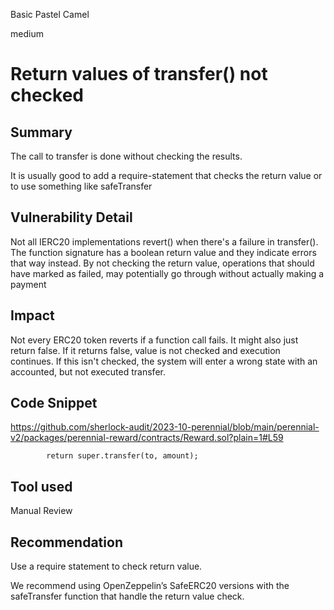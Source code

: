 Basic Pastel Camel

medium

# Return values of transfer() not checked

## Summary
The call to transfer is done without checking the results.

It is usually good to add a require-statement that checks the return value or to use something like safeTransfer

## Vulnerability Detail
Not all IERC20 implementations revert() when there's a failure in transfer(). The function signature has a boolean return value and they indicate errors that way instead. By not checking the return value, operations that should have marked as failed, may potentially go through without actually making a payment

## Impact
Not every ERC20 token reverts if a function call fails. It might also just return false. If it returns false, value is not checked and execution continues.
If this isn't checked, the system will enter a wrong state with an accounted, but not executed transfer.

## Code Snippet
https://github.com/sherlock-audit/2023-10-perennial/blob/main/perennial-v2/packages/perennial-reward/contracts/Reward.sol?plain=1#L59
```solidity
        return super.transfer(to, amount);
```

## Tool used

Manual Review

## Recommendation
Use a require statement to check return value.

We recommend using OpenZeppelin’s SafeERC20 versions with the safeTransfer function that handle the return value check.